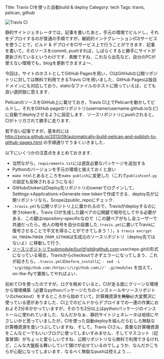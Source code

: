 Title: Travis CIを使った自動build & deploy
Category: tech
Tags: travis, pelican, github

![Travis CI]({filename}/static/travis-mascot.png)

静的サイトジェネレータでは，記事を書いたあと，手元の環境でビルドし，それをデプロイするのが普通の手順ですが，継続的インテグレーション(CI)サービスを使うことで，ビルド & デプロイをCIサービス上で行うことができます．記事を書いて，そのソースをcommit, pushすれば，しばらくすると勝手にサイトが更新されているというわけです．素敵ですね．これなら出先など，自分のPCが使えない環境でも，blogを更新できますよ〜．

今回は，サイトのホストとしてGitHub Pagesを用い，CIはGitHubの公開リポジトリに対しては無料で利用できるTravis CIを用いました．GitHub Pagesは独自ドメインにも対応しており，staticなファイルのホストに限っていえば，とても良い選択肢に思えます．

PelicanのソースをGitHub上に載せておき，Travis CI上でPelicanを動かしてビルドし，それをGitHub pageのリポジトリ(username/username.github.ioなど)に自動でdeployさせるように設定します．ソースリポジトリにpushされると，CIがトリガされて勝手に走ります．

若干古い記事ですが，基本的には http://zonca.github.io/2013/09/automatically-build-pelican-and-publish-to-github-pages.html の手順通りでうまくいきました．

以下にいくつかの注意点をまとめておきます．

- 当然ながら，`requirements.txt`には適宜必要なパッケージを追加する
- Pythonのバージョンを手元の環境と揃えておくと良い
- `make html`とあるところを`make publish`に変更した（これで`publishconf.py`の設定も反映されるようになる）
- GitHubのtokenはDeploy先リポジトリのownerでログインして，Settings→Applications→Generate new tokenで作成できる．deploy先が公開リポジトリなら，Scopeはpublic_repoにチェック．
- `.travis.yml`も公開リポジトリ上に置かれるので，Travisがdeployするのに使うtokenを，Travis CIが生成した鍵ペアの公開鍵で暗号化してやる必要がある．この鍵はrepository-specificなので（この鍵ペアがもし全ユーザーで共通だったら，他人の暗号を自分の設置した`.travis.yml`に書いてTravisに復号させることで平文を得ることができてしまう！），`$ travis encrypt GH_TOKEN=TOKEN_FROM_GITHUB`は生成元のソースリポジトリ（deploy先ではないよ）に移動して行う．
- ソースリポジトリでsubmoduleのurlがgit@github.com:user/repo.gitの形式になっている場合，Travisからcheckoutできずエラーになってしまう．これが起きたら，`.travis.yml`の`before_install`に
`- sed -i 's/git@github.com:/https:\/\/github.com\//' .gitmodules`
を加えて，on-the-flyで置換してやればよい．

初めてCIを使ったのですが，ログを眺めていると，CIが走る度にクリーンな環境から環境構築（必要なpythonパッケージたちのインストールやソースリポジトリのcheckout）をするところから始めていて，計算機資源を~~無駄に~~大変贅沢に使っている感がありました．CI上でのビルドからデプロイまでの一連の作業におおよそ2分半かかっていますが，そのうち2分以上はpythonパッケージのインストールに使われていました．なんだかなぁ．静的サイトジェネレータは地球にやさしいかと思っていましたが，CIを使った自動deployを組んだらむしろ無駄な計算機資源を食いつぶしていますね．そして，Travis CIさん，貴重な計算機資源をこんなどーでもいいブログに使ってしまいすみません．そしてマスコット（記事冒頭）がちょっと愛らしいですね．公開リポジトリなら無料で利用できるけれど，こんな大盤振る舞いしていて儲けが出せているのでしょうか．なんだかこちらが心配になってしまいます．なるべく無駄なpushは控えよう…．
